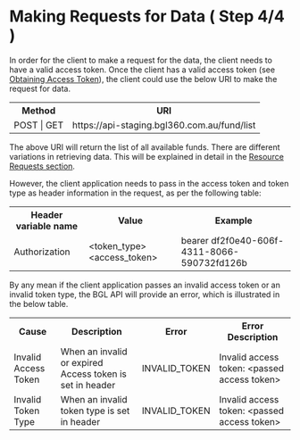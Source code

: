 # Making Requests for Data ( Step 4/4 )

In order for the client to make a request for the data, the client needs to have a valid access token.  Once the client has a valid access token (see [Obtaining Access Token](obtaining_request_token.md)), the client could use the below URI to make the request for data.

<table>
    <tr>
        <th>Method</th>
        <th>URI</th>
    </tr>
    <tr>
        <td>POST | GET</td>
        <td>https://api-staging.bgl360.com.au/fund/list</td>
    </tr>
</table>

The above URI will return the list of all available funds.  There are different variations in retrieving data.  This will be explained in detail in the [Resource Requests section](../resource_requests/README.md).

However, the client application needs to pass in the access token and token type as header information in the request, as per the following table:

<table>
    <tr>
        <th>Header variable name</th>
        <th>Value</th>
        <th>Example</th>
    </tr>
    <tr>
        <td>Authorization</td>
        <td>&lt;token_type&gt; &lt;access_token&gt;</td>
        <td>bearer df2f0e40-606f-4311-8066-590732fd126b</td>
    </tr>
</table>

By any mean if the client application passes an invalid access token or an invalid token type, the BGL API will provide an error, which is illustrated in the below table.

<table>
    <tr>
        <th>Cause</th>
        <th>Description</th>
        <th>Error</th>
        <th>Error Description</th>
    </tr>
    <tr>
        <td>Invalid Access Token</td>
        <td>When an invalid or expired Access token is set in header</td>
        <td>INVALID_TOKEN</td>
        <td>Invalid access token: &lt;passed access token&gt;</td>
    </tr>
    <tr>
        <td>Invalid Token Type</td>
        <td>When an invalid token type is set in header</td>
        <td>INVALID_TOKEN</td>
        <td>Invalid access token: &lt;passed access token&gt;</td>
    </tr>
</table>

